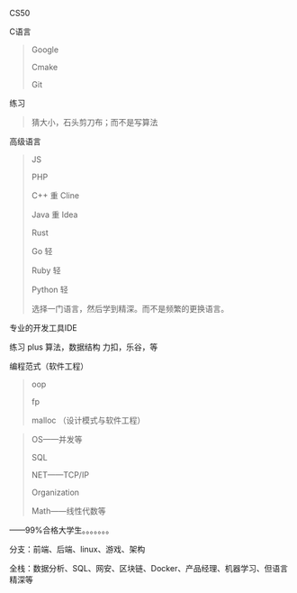 CS50

C语言

> Google
>
> Cmake
>
> Git

练习

> 猜大小，石头剪刀布；而不是写算法

高级语言

> JS
>
> PHP
>
> C++  重 Cline
>
> Java  重 Idea
>
> Rust
>
> Go  轻
>
> Ruby  轻
>
> Python  轻
>
> 选择一门语言，然后学到精深。而不是频繁的更换语言。

专业的开发工具IDE

练习  plus 算法，数据结构  力扣，乐谷，等

编程范式（软件工程）

> oop
>
> fp
>
> malloc （设计模式与软件工程）

> OS——并发等
>
> SQL
>
> NET——TCP/IP
>
> Organization
>
> Math——线性代数等

——99%合格大学生。。。。。。。

分支：前端、后端、linux、游戏、架构

全栈：数据分析、SQL、网安、区块链、Docker、产品经理、机器学习、但语言精深等

